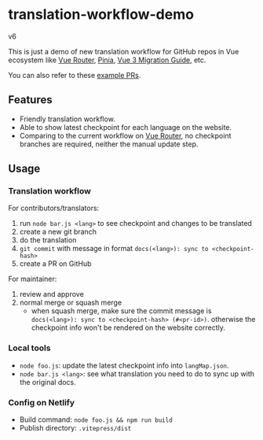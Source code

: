 # translation-workflow-demo

v6

This is just a demo of new translation workflow for GitHub repos in Vue ecosystem like [Vue Router](https://github.com/vuejs/router), [Pinia](https://github.com/vuejs/pinia), [Vue 3 Migration Guide](https://github.com/vuejs/v3-migration-guide), etc.

You can also refer to these [example PRs](https://github.com/Jinjiang/translation-workflow-demo/pulls?q=is%3Apr).

## Features

- Friendly translation workflow.
- Able to show latest checkpoint for each language on the website.
- Comparing to the current workflow on [Vue Router](https://github.com/vuejs/router/blob/6cc5b00d4ff0b5f45071de6d02c5984b3df3382f/.github/contributing.md#contributing-docs), no checkpoint branches are required, neither the manual update step.

## Usage

### Translation workflow

For contributors/translators:

1. run `node bar.js <lang>` to see checkpoint and changes to be translated
2. create a new git branch
3. do the translation
4. `git commit` with message in format `docs(<lang>): sync to <checkpoint-hash>`
5. create a PR on GitHub

For maintainer:

1. review and approve
2. normal merge or squash merge
    - when squash merge, make sure the commit message is `docs(<lang>): sync to <checkpoint-hash> (#<pr-id>)`. otherwise the checkpoint info won't be rendered on the website correctly.

### Local tools

- `node foo.js`: update the latest checkpoint info into `langMap.json`.
- `node bar.js <lang>`: see what translation you need to do to sync up with the original docs.

### Config on Netlify

- Build command: `node foo.js && npm run build`
- Publish directory: `.vitepress/dist`
